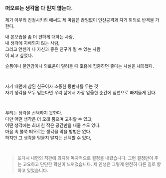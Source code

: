 
<br>

### 떠오르는 생각을 다 믿지 않는다.

제가 아무리 진정시키려 애써도 제 마음은 끊임없이 인신공격과 자기 회의로 반격을 가한다.<br>

내 본모습을 좀 더 편하게 대하는 사람,<br>
내 생각에 지배되지 않는 사람,<br>
그리고 언젠가 나 자신과 좋은 친구가 될 수 있는 사람<br>
이 되고 싶었다.<br>

슬픔이나 불안감이나 외로움이 밀려들 때 호흡에 집중하면 좋다는 사실을 체득했다.<br>

<br>

자기 내면에 참된 친구이자 소중한 동반자를 두는 것<br>
자기 생각을 모두 믿는다면 우리 삶에서 가장 암울한 순간에 심연으로 빠져들게 된다.<br>

<br>

우리는 생각을 선택하지 못한다.<br>
다만 어떤 생각은 더 오래 품으며 고취할 수 있고,<br>
어떤 생각에는 최대 한 작은 공간만을 내줄 수도 있다.<br>
마음 속 불쑥 떠오르는 생각을 막을 방법은 없다.<br>
하지만 그 생각을 믿을지 말지는 선택할 수 있다,

<br>

> 또다시 내면의 직관에 의지해
독자적으로 결정을 내렸습니다.
그런 결정만이 주는
고요하고 단단한 확신이 느껴졌습니다.
제 인생은 그렇게 완전히
다른 길로 향하고 있었습니다.


